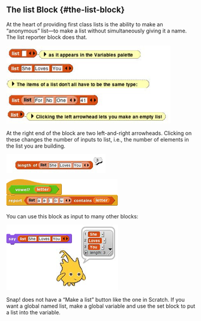 ## The list Block {#the-list-block}

At the heart of providing first class lists is the ability to make an “anonymous” list—to make a list without simultaneously giving it a name. The list reporter block does that.

![image](images/Image_081.jpg)

At the right end of the block are two left-and-right arrowheads. Clicking on these changes the number of inputs to list, i.e., the number of elements in the list you are building.

![image](images/Image_082.jpg)

![image](images/Image_083.png)

You can use this block as input to many other blocks:

![image](images/Image_084.png)

Snap! does not have a “Make a list” button like the one in Scratch. If you want a global named list, make a global variable and use the set block to put a list into the variable.